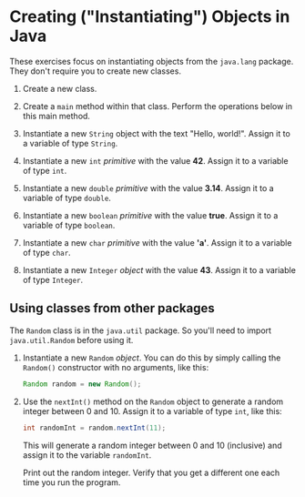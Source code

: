 # Creating ("Instantiating") Objects in Java

These exercises focus on instantiating objects from the `java.lang` package. They don't require you to create new classes.

1. Create a new class.

2. Create a `main` method within that class. Perform the operations below in this main method.

3. Instantiate a new `String` object with the text "Hello, world!". Assign it to a variable of type `String`.

4. Instantiate a new `int` _primitive_ with the value **42**. Assign it to a variable of type `int`.

5. Instantiate a new `double` _primitive_ with the value **3.14**. Assign it to a variable of type `double`.

6. Instantiate a new `boolean` _primitive_ with the value **true**. Assign it to a variable of type `boolean`.

7. Instantiate a new `char` _primitive_ with the value **'a'**. Assign it to a variable of type `char`.

8. Instantiate a new `Integer` _object_ with the value **43**. Assign it to a variable of type `Integer`.

## Using classes from other packages

The `Random` class is in the `java.util` package. So you'll need to import `java.util.Random` before using it.

1. Instantiate a new `Random` _object_. You can do this by simply calling the `Random()` constructor with no arguments, like this:

   ```java
   Random random = new Random();
   ```

2. Use the `nextInt()` method on the `Random` object to generate a random integer between 0 and 10. Assign it to a variable of type `int`, like this:

   ```java
   int randomInt = random.nextInt(11);
   ```

   This will generate a random integer between 0 and 10 (inclusive) and assign it to the variable `randomInt`.

   Print out the random integer. Verify that you get a different one each time you run the program.
